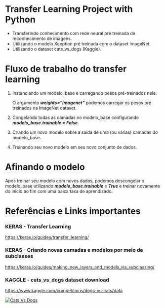 # Transfer Learning Project with Python
 - Transferindo conhecimento com rede neural pré treinada de reconhecimento de imagens.
 - Utilizando o modelo Xception pré treinada com o dataset ImageNet.
 - Utilizando o dataset cats_vs_dogs (Kaggle).

# Fluxo de trabalho do transfer learning
1. Instanciando um modelo_base e carregando pesos pré-treinados nele.

    O argumento **_weights="imagenet"_** podemos carregar os pesos pré treinados na ImageNet dataset.

2. Congelando todas as camadas no modelo_base configurando _**modelo_base.trainable = False**_.    
3. Criando um novo modelo sobre a saída de uma (ou várias) camadas do modelo_base.
4. Treinando seu novo modelo em seu novo conjunto de dados.

# Afinando o modelo
Após treinar seu modelo com novos dados, podemos descongelar o modelo_base utilizando **_modelo_base.trainable = True_** e treinar novamente do inicio ao fim com uma baixa taxa de aprendizado.


# Referências e Links importantes
### KERAS - Transfer Learning
https://keras.io/guides/transfer_learning/

### KERAS - Criando novas camadas e modelos por meio de subclasses
https://keras.io/guides/making_new_layers_and_models_via_subclassing/

### KAGGLE - cats_vs_dogs dataset download
https://www.kaggle.com/competitions/dogs-vs-cats/data

[![Cats Vs Dogs](https://media.tenor.com/PFFw6tqLS_wAAAAC/cat-force-catisyourfather.gif "Cats Vs Dogs")](https://tenor.com/view/cat-force-catisyourfather-cat-vs-dog-gif-12806997)
